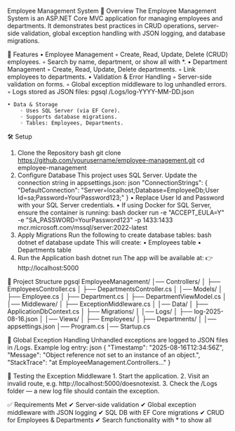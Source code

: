 Employee Management System
📌 Overview
The Employee Management System is an ASP.NET Core MVC application for managing employees and departments.
It demonstrates best practices in CRUD operations, server-side validation, global exception handling with JSON logging, and database migrations.


🚀 Features
    • Employee Management
        ◦ Create, Read, Update, Delete (CRUD) employees.
        ◦ Search by name, department, or show all with *.
    • Department Management
        ◦ Create, Read, Update, Delete departments.
        ◦ Link employees to departments.
    • Validation & Error Handling
        ◦ Server-side validation on forms.
        ◦ Global exception middleware to log unhandled errors.
        ◦ Logs stored as JSON files:
pgsql
/Logs/log-YYYY-MM-DD.json

    • Data & Storage
        ◦ Uses SQL Server (via EF Core).
        ◦ Supports database migrations.
        ◦ Tables: Employees, Departments.

🛠️ Setup
1. Clone the Repository
bash
git clone https://github.com/yourusername/employee-management.git
cd employee-management
2. Configure Database
This project uses SQL Server.
Update the connection string in appsettings.json:
json
"ConnectionStrings": {
  "DefaultConnection": "Server=localhost;Database=EmployeeDb;User Id=sa;Password=YourPassword123;"
}
    • Replace User Id and Password with your SQL Server credentials.
    • If using Docker for SQL Server, ensure the container is running:
      bash
      docker run -e "ACCEPT_EULA=Y" -e "SA_PASSWORD=YourPassword123" -p 1433:1433 mcr.microsoft.com/mssql/server:2022-latest
3. Apply Migrations
Run the following to create database tables:
bash
dotnet ef database update
This will create:
    • Employees table
    • Departments table
4. Run the Application
bash
dotnet run
The app will be available at:
👉 http://localhost:5000

📂 Project Structure
pgsql
EmployeeManagement/
│── Controllers/
│   ├── EmployeesController.cs
│   ├── DepartmentsController.cs
│
│── Models/
│   ├── Employee.cs
│   ├── Department.cs
│   ├── DepartmentViewModel.cs
│
│── Middleware/
│   ├── ExceptionMiddleware.cs
│
│── Data/
│   ├── ApplicationDbContext.cs
│   ├── Migrations/
│
│── Logs/
│   ├── log-2025-08-16.json
│
│── Views/
│   ├── Employees/
│   ├── Departments/
│
│── appsettings.json
│── Program.cs
│── Startup.cs

📑 Global Exception Handling
Unhandled exceptions are logged to JSON files in /Logs.
Example log entry:
json
{
  "Timestamp": "2025-08-16T12:34:56Z",
  "Message": "Object reference not set to an instance of an object.",
  "StackTrace": "at EmployeeManagement.Controllers..."
}

🧪 Testing the Exception Middleware
    1. Start the application.
    2. Visit an invalid route, e.g. http://localhost:5000/doesnotexist.
    3. Check the /Logs folder — a new log file should contain the exception.

✅ Requirements Met
✔ Server-side validation
✔ Global exception middleware with JSON logging
✔ SQL DB with EF Core migrations
✔ CRUD for Employees & Departments
✔ Search functionality with * to show all

